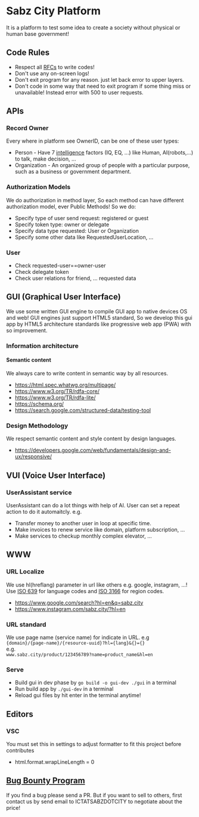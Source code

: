 # Sabz City Platform
It is a platform to test some idea to create a society without physical or human base government!

## Code Rules
- Respect all [RFCs](https://github.com/SabzCity/RFCs) to write codes!
- Don't use any on-screen logs! 
- Don't exit program for any reason. just let back error to upper layers.
- Don't code in some way that need to exit program if some thing miss or unavailable! Instead error with 500 to user requests.

## APIs

### Record Owner
Every where in platform see OwnerID, can be one of these user types:
- Person - Have 7 [intelligence](https://en.wikipedia.org/wiki/Intelligence) factors (IQ, EQ, ...) like Human, AI(robots,...) to talk, make decision, ...
- Organization - An organized group of people with a particular purpose, such as a business or government department.

### Authorization Models
We do authorization in method layer, So each method can have different authorization model, ever Public Methods!
So we do:
- Specify type of user send request: registered or guest
- Specify token type: owner or delegate
- Specify data type requested: User or Organization
- Specify some other data like RequestedUserLocation, ...

### User
- Check requested-user==owner-user
- Check delegate token
- Check user relations for friend, ... requested data

## GUI (Graphical User Interface)
We use some written GUI engine to compile GUI app to native devices OS and web! GUI engines just support HTML5 standard, So we develop this gui app by HTML5 architecture standards like progressive web app (PWA) with so improvement.

### Information architecture
#### Semantic content
We always care to write content in semantic way by all resources.
- https://html.spec.whatwg.org/multipage/
- https://www.w3.org/TR/rdfa-core/
- https://www.w3.org/TR/rdfa-lite/
- https://schema.org/
- https://search.google.com/structured-data/testing-tool

### Design Methodology
We respect semantic content and style content by design languages.
- https://developers.google.com/web/fundamentals/design-and-ux/responsive/

## VUI (Voice User Interface)
### UserAssistant service
UserAssistant can do a lot things with help of AI.
User can set a repeat action to do it automaitcly. e.g.
- Transfer money to another user in loop at specific time.
- Make invoices to renew service like domain, platform subscription, ...
- Make services to checkup monthly complex elevator, ...

## WWW

### URL Localize
We use hl(hreflang) parameter in url like others e.g. google, instagram, ...! Use [ISO 639](https://www.iso.org/iso-639-language-codes.html) for language codes and [ISO 3166](https://en.wikipedia.org/wiki/ISO_3166) for region codes.
- https://www.google.com/search?hl=en&q=sabz.city
- https://www.instagram.com/sabz.city/?hl=en

### URL standard
We use page name (service name) for indicate in URL. e.g   
` {domain}/{page-name}/{resource-uuid}?hl={lang}&{}={} `   
e.g.   
` www.sabz.city/product/123456789?name=product_name&hl=en `

### Serve
- Build gui in dev phase by ```go build -o gui-dev ./gui``` in a terminal
- Run build app by ```./gui-dev``` in a terminal
- Reload gui files by hit enter in the terminal anytime!

## Editors
### VSC
You must set this in settings to adjust formatter to fit this project before contributes
- html.format.wrapLineLength = 0

## [Bug Bounty Program](https://en.wikipedia.org/wiki/Bug_bounty_program)
If you find a bug please send a PR. But if you want to sell to others, first contact us by send email to ICTATSABZDOTCITY to negotiate about the price!
